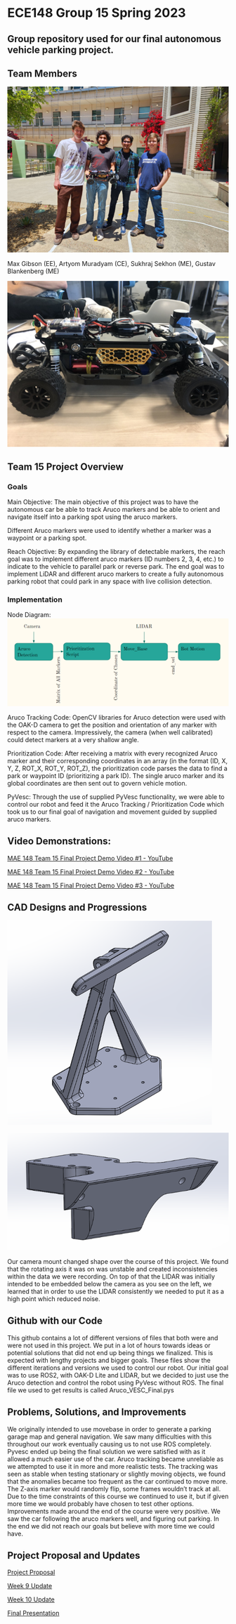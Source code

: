# ECE148 Group 15 Spring 2023
## Group repository used for our final autonomous vehicle parking project.

## Team Members

![](https://github.com/UCSD-ECEMAE-148/spring-2023-final-project-team-15/blob/main/148%20Pics/TeamPic148)


Max Gibson (EE), Artyom Muradyam (CE), Sukhraj Sekhon (ME), Gustav Blankenberg (ME)

![Our Car](https://github.com/UCSD-ECEMAE-148/spring-2023-final-project-team-15/blob/main/148%20Pics/IMG-4828.jpg)

## Team 15 Project Overview
### Goals
Main Objective: The main objective of this project was to have the autonomous car be able to track Aruco markers and be able to orient and navigate itself into a parking spot using the aruco markers.

Different Aruco markers were used to identify whether a marker was a waypoint or a parking spot.

Reach Objective: By expanding the library of detectable markers, the reach goal was to implement different aruco markers (ID numbers 2, 3, 4, etc.) to indicate to the vehicle to parallel park or reverse park. The end goal was to implement LiDAR and different aruco markers to create a fully autonomous parking robot that could park in any space with live collision detection.

### Implementation
Node Diagram:
![](https://github.com/UCSD-ECEMAE-148/spring-2023-final-project-team-15/blob/main/148%20Pics/workFlow148.png)

Aruco Tracking Code: OpenCV libraries for Aruco detection were used with the OAK-D camera to get the position and orientation of any marker with respect to the camera. Impressively, the camera (when well calibrated) could detect markers at a very shallow angle. 

Prioritization Code: After receiving a matrix with every recognized Aruco marker and their corresponding coordinates in an array (in the format (ID, X, Y, Z, ROT_X, ROT_Y, ROT_Z), the prioritization code parses the data to find a park or waypoint ID (prioritizing a park ID). The single aruco marker and its global coordinates are then sent out to govern vehicle motion.

PyVesc: Through the use of supplied PyVesc functionality, we were able to control our robot and feed it the Aruco Tracking / Prioritization Code which took us to our final goal of navigation and movement guided by supplied aruco markers. 

## Video Demonstrations:

[MAE 148 Team 15 Final Project Demo Video #1 - YouTube](https://www.youtube.com/watch?v=G50PBTAHEMw)

[MAE 148 Team 15 Final Project Demo Video #2 - YouTube](https://www.youtube.com/watch?v=zTW6V7eFzfQ)
 
[MAE 148 Team 15 Final Project Demo Video #3 - YouTube](https://www.youtube.com/watch?v=NJUQtnQEkZM)

## CAD Designs and Progressions
![Camer Mount 1](https://github.com/UCSD-ECEMAE-148/spring-2023-final-project-team-15/blob/main/148%20Pics/CamMount1.png)

![Camer Mount 2](https://github.com/UCSD-ECEMAE-148/spring-2023-final-project-team-15/blob/main/148%20Pics/CamMount2.png)

Our camera mount changed shape over the course of this project. We found that the rotating axis it was on was unstable and created inconsistencies within the data we were recording. On top of that the LIDAR was initially intended to be embedded below the camera as you see on the left, we learned that in order to use the LIDAR consistently we needed to put it as a high point which reduced noise.

## Github with our Code
This github contains a lot of different versions of files that both were and were not used in this project. We put in a lot of hours towards ideas or potential solutions that did not end up being things we finalized. This is expected with lengthy projects and bigger goals.
These files show the different iterations and versions we used to control our robot. Our initial goal was to use ROS2, with OAK-D Lite and LIDAR, but we decided to just use the Aruco detection and control the robot using PyVesc without ROS. The final file we used to get results is called Aruco_VESC_Final.pys

## Problems, Solutions, and Improvements

We originally intended to use movebase in order to generate a parking garage map and general navigation. We saw many difficulties with this throughout our work eventually causing us to not use ROS completely. Pyvesc ended up being the final solution we were satisfied with as it allowed a much easier use of the car.
Aruco tracking became unreliable as we attempted to use it in more and more realistic tests. The tracking was seen as stable when testing stationary or slightly moving objects, we found that the anomalies became too frequent as the car continued to move more. The Z-axis marker would randomly flip, some frames wouldn’t track at all. Due to the time constraints of this course we continued to use it, but if given more time we would probably have chosen to test other options.
Improvements made around the end of the course were very positive. We saw the car following the aruco markers well, and figuring out parking. In the end we did not reach our goals but believe with more time we could have.

## Project Proposal and Updates

[Project Proposal](https://docs.google.com/presentation/d/1SPdlXPeaII4OW4W1v2NUxgKgfb3k1HtfPm9ghgGeCbw/edit#slide=id.p)

[Week 9 Update](https://docs.google.com/presentation/d/1lvGwgzwrjG8htye6AT5abwq07Il-wbPSKSPVuAF7KgQ/edit#slide=id.p)

[Week 10 Update](https://docs.google.com/presentation/d/1FMcyuLqXJCHcQL7g1cQ_9VNxa2cS5Ztn7FdCI7k7CQ0/edit#slide=id.p)

[Final Presentation](https://docs.google.com/presentation/d/1nlVrjX4GuRy3t5_0HDabZ8MohPu2Y59aFtOgHU6wwj0/edit#slide=id.p)


